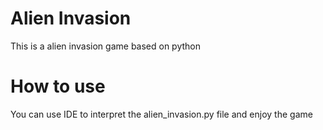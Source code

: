 # Alien Invasion
This is a alien invasion game based on python

# How to use
You can use IDE to interpret the alien_invasion.py file and enjoy the game

